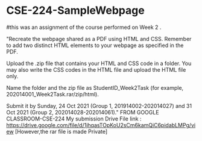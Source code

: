 # CSE-224-SampleWebpage
#this was an assignment of the course performed on Week 2 .

"Recreate the webpage shared as a PDF using HTML and CSS. Remember to add two distinct HTML elements to your webpage as specified in the PDF. 


Upload the .zip file that contains your HTML and CSS code in a folder. You may also write the CSS codes in the HTML file and upload the HTML file only. 


Name the folder and the zip file as StudentID_Week2Task (for example, 202014001_Week2Task.rar/zip/html).

Submit it by Sunday, 24 Oct 2021 (Group 1, 201914002-202014027) and 31 Oct 2021 (Group 2, 202014028-202014061)."
FROM GOOGLE CLASSROOM-CSE-224
My submission Drive File link : https://drive.google.com/file/d/1jhqasTOpKoU2sCm6kamQiC6pidabLMPg/view [However,the rar file is made Private]

